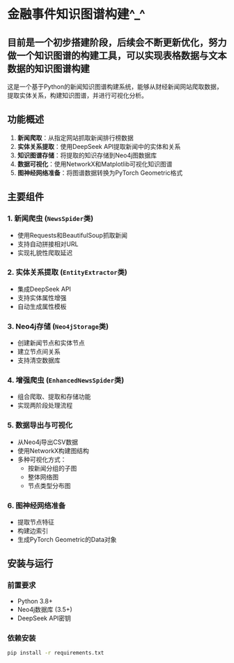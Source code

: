 # 金融事件知识图谱构建^_^
## 目前是一个初步搭建阶段，后续会不断更新优化，努力做一个知识图谱的构建工具，可以实现表格数据与文本数据的知识图谱构建
这是一个基于Python的新闻知识图谱构建系统，能够从财经新闻网站爬取数据，提取实体关系，构建知识图谱，并进行可视化分析。

## 功能概述

1. **新闻爬取**：从指定网站抓取新闻排行榜数据
2. **实体关系提取**：使用DeepSeek API提取新闻中的实体和关系
3. **知识图谱存储**：将提取的知识存储到Neo4j图数据库
4. **数据可视化**：使用NetworkX和Matplotlib可视化知识图谱
5. **图神经网络准备**：将图谱数据转换为PyTorch Geometric格式


## 主要组件

### 1. 新闻爬虫 (`NewsSpider`类)
- 使用Requests和BeautifulSoup抓取新闻
- 支持自动拼接相对URL
- 实现礼貌性爬取延迟

### 2. 实体关系提取 (`EntityExtractor`类)
- 集成DeepSeek API
- 支持实体属性增强
- 自动生成属性模板

### 3. Neo4j存储 (`Neo4jStorage`类)
- 创建新闻节点和实体节点
- 建立节点间关系
- 支持清空数据库

### 4. 增强爬虫 (`EnhancedNewsSpider`类)
- 组合爬取、提取和存储功能
- 实现两阶段处理流程

### 5. 数据导出与可视化
- 从Neo4j导出CSV数据
- 使用NetworkX构建图结构
- 多种可视化方式：
  - 按新闻分组的子图
  - 整体网络图
  - 节点类型分布图

### 6. 图神经网络准备
- 提取节点特征
- 构建边索引
- 生成PyTorch Geometric的Data对象

## 安装与运行

### 前置要求
- Python 3.8+
- Neo4j数据库 (3.5+)
- DeepSeek API密钥

### 依赖安装
```bash
pip install -r requirements.txt
